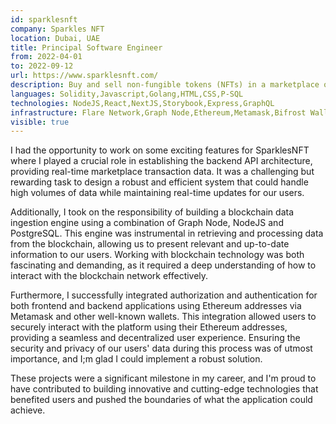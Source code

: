 ```yaml
---
id: sparklesnft
company: Sparkles NFT
location: Dubai, UAE
title: Principal Software Engineer
from: 2022-04-01
to: 2022-09-12
url: https://www.sparklesnft.com/
description: Buy and sell non-fungible tokens (NFTs) in a marketplace on the Flare Network.
languages: Solidity,Javascript,Golang,HTML,CSS,P-SQL
technologies: NodeJS,React,NextJS,Storybook,Express,GraphQL
infrastructure: Flare Network,Graph Node,Ethereum,Metamask,Bifrost Wallet,AWS,Docker,Kubernetes,PostgreSQL,Github,Github Actions
visible: true
---
```


<p>
I had the opportunity to work on some exciting features for SparklesNFT where I played a crucial role in establishing the backend API architecture, providing real-time marketplace transaction data. It was a challenging but rewarding task to design a robust and efficient system that could handle high volumes of data while maintaining real-time updates for our users.
</p>
<p>
Additionally, I took on the responsibility of building a blockchain data ingestion engine using a combination of Graph Node, NodeJS and PostgreSQL. This engine was instrumental in retrieving and processing data from the blockchain, allowing us to present relevant and up-to-date information to our users. Working with blockchain technology was both fascinating and demanding, as it required a deep understanding of how to interact with the blockchain network effectively.
</p>
<p>
Furthermore, I successfully integrated authorization and authentication for both frontend and backend applications using Ethereum addresses via Metamask and other well-known wallets. This integration allowed users to securely interact with the platform using their Ethereum addresses, providing a seamless and decentralized user experience. Ensuring the security and privacy of our users' data during this process was of utmost importance, and I;m glad I could implement a robust solution.
</p>
<p>
These projects were a significant milestone in my career, and I'm proud to have contributed to building innovative and cutting-edge technologies that benefited users and pushed the boundaries of what the application could achieve.
</p>
